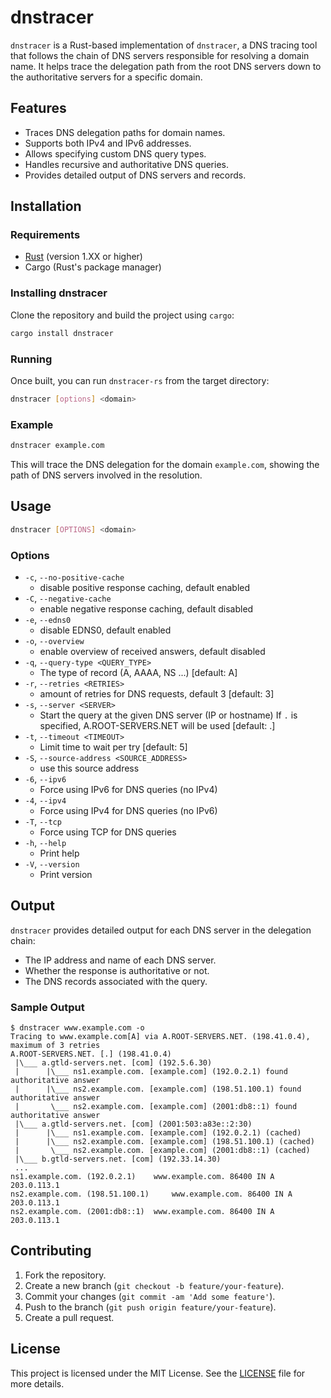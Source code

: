 
# dnstracer

`dnstracer` is a Rust-based implementation of `dnstracer`, a DNS tracing tool that follows the chain of DNS servers responsible for resolving a domain name. It helps trace the delegation path from the root DNS servers down to the authoritative servers for a specific domain.

## Features

- Traces DNS delegation paths for domain names.
- Supports both IPv4 and IPv6 addresses.
- Allows specifying custom DNS query types.
- Handles recursive and authoritative DNS queries.
- Provides detailed output of DNS servers and records.

## Installation

### Requirements

- [Rust](https://www.rust-lang.org/tools/install) (version 1.XX or higher)
- Cargo (Rust's package manager)

### Installing dnstracer

Clone the repository and build the project using `cargo`:

```bash
cargo install dnstracer
```

### Running

Once built, you can run `dnstracer-rs` from the target directory:

```bash
dnstracer [options] <domain>
```

### Example

```bash
dnstracer example.com
```

This will trace the DNS delegation for the domain `example.com`, showing the path of DNS servers involved in the resolution.

## Usage

```bash
dnstracer [OPTIONS] <domain>
```

### Options

- `-c`, `--no-positive-cache`
  - disable positive response caching, default enabled
- `-C`, `--negative-cache`
  - enable negative response caching, default disabled
- `-e`, `--edns0`
  - disable EDNS0, default enabled
- `-o`, `--overview`
  - enable overview of received answers, default disabled
- `-q`, `--query-type <QUERY_TYPE>`
  - The type of record (A, AAAA, NS ...) [default: A]
- `-r`, `--retries <RETRIES>`
  - amount of retries for DNS requests, default 3 [default: 3]
- `-s`, `--server <SERVER>`
  - Start the query at the given DNS server (IP or hostname) If `.` is specified, A.ROOT-SERVERS.NET will be used [default: .]
- `-t`, `--timeout <TIMEOUT>`
  - Limit time to wait per try [default: 5]
- `-S`, `--source-address <SOURCE_ADDRESS>`
  - use this source address
- `-6`, `--ipv6`
  - Force using IPv6 for DNS queries (no IPv4)
- `-4`, `--ipv4`
  - Force using IPv4 for DNS queries (no IPv6)
- `-T`, `--tcp`
  - Force using TCP for DNS queries
- `-h`, `--help`
  - Print help
- `-V`, `--version`
  - Print version

## Output

`dnstracer` provides detailed output for each DNS server in the delegation chain:

- The IP address and name of each DNS server.
- Whether the response is authoritative or not.
- The DNS records associated with the query.

### Sample Output

```text
$ dnstracer www.example.com -o              
Tracing to www.example.com[A] via A.ROOT-SERVERS.NET. (198.41.0.4), maximum of 3 retries
A.ROOT-SERVERS.NET. [.] (198.41.0.4)
 |\___ a.gtld-servers.net. [com] (192.5.6.30)
 |      |\___ ns1.example.com. [example.com] (192.0.2.1) found authoritative answer
 |      |\___ ns2.example.com. [example.com] (198.51.100.1) found authoritative answer
 |       \___ ns2.example.com. [example.com] (2001:db8::1) found authoritative answer
 |\___ a.gtld-servers.net. [com] (2001:503:a83e::2:30)
 |      |\___ ns1.example.com. [example.com] (192.0.2.1) (cached)
 |      |\___ ns2.example.com. [example.com] (198.51.100.1) (cached)
 |       \___ ns2.example.com. [example.com] (2001:db8::1) (cached)
 |\___ b.gtld-servers.net. [com] (192.33.14.30)
 ...
ns1.example.com. (192.0.2.1) 	www.example.com. 86400 IN A 203.0.113.1
ns2.example.com. (198.51.100.1) 	www.example.com. 86400 IN A 203.0.113.1
ns2.example.com. (2001:db8::1) 	www.example.com. 86400 IN A 203.0.113.1
```

## Contributing

1. Fork the repository.
2. Create a new branch (`git checkout -b feature/your-feature`).
3. Commit your changes (`git commit -am 'Add some feature'`).
4. Push to the branch (`git push origin feature/your-feature`).
5. Create a pull request.

## License

This project is licensed under the MIT License. See the [LICENSE](LICENSE) file for more details.
